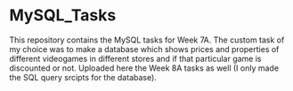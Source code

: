 # MySQL_Tasks
This repository contains the MySQL tasks for Week 7A.
The custom task of my choice was to make a database which shows prices and properties of different videogames in different stores and if that particular game is discounted or not.
Uploaded here the Week 8A tasks as well (I only made the SQL query srcipts for the database).
